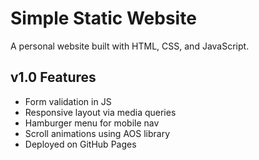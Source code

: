 # Simple Static Website

A personal website built with HTML, CSS, and JavaScript.

## v1.0 Features
- Form validation in JS
- Responsive layout via media queries
- Hamburger menu for mobile nav
- Scroll animations using AOS library
- Deployed on GitHub Pages


